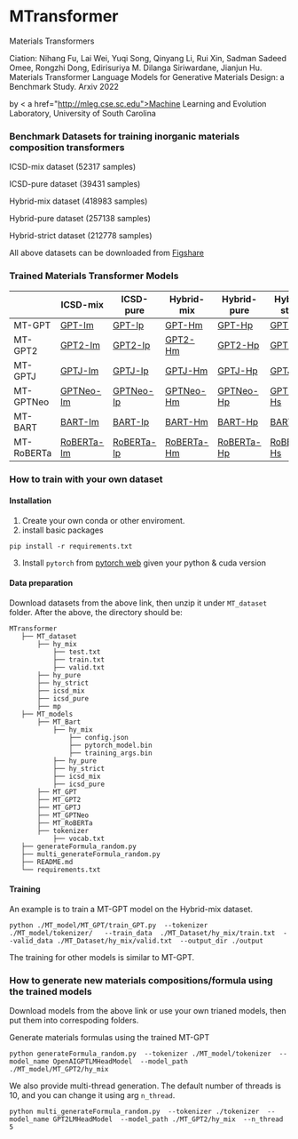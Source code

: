 # MTransformer
Materials Transformers

Ciation: Nihang Fu, Lai Wei, Yuqi Song, Qinyang Li, Rui Xin, Sadman Sadeed Omee, Rongzhi Dong, Edirisuriya M. Dilanga Siriwardane, Jianjun Hu.  Materials Transformer Language Models for Generative Materials Design: a Benchmark Study. Arxiv 2022

by < a href="http://mleg.cse.sc.edu">Machine Learning and Evolution Laboratory</a>, University of South Carolina


### Benchmark Datasets for training inorganic materials composition transformers

ICSD-mix dataset (52317 samples)

ICSD-pure dataset (39431 samples)

Hybrid-mix dataset (418983 samples)

Hybrid-pure dataset (257138 samples)

Hybrid-strict dataset (212778 samples)

All above datasets can be downloaded from [Figshare](https://figshare.com/articles/dataset/MT_dataset/20122796)

### Trained Materials Transformer Models

|         | ICSD-mix     | ICSD-pure | Hybrid-mix | Hybrid-pure | Hybrid-strict |
|---------|--------------|-----------|------------|-------------|---------------|
| MT-GPT     | [GPT-Im](https://figshare.com/articles/online_resource/MT_models/20123483?file=35998787) |[GPT-Ip](https://figshare.com/articles/online_resource/MT_models/20123483?file=35998787) |[GPT-Hm](https://figshare.com/articles/online_resource/MT_models/20123483?file=35998787) | [GPT-Hp](https://figshare.com/articles/online_resource/MT_models/20123483?file=35998787) | [GPT-Hs](https://figshare.com/articles/online_resource/MT_models/20123483?file=35998787)|
| MT-GPT2    | [GPT2-Im](https://figshare.com/articles/online_resource/MT_models/20123483?file=35998790) |[GPT2-Ip](https://figshare.com/articles/online_resource/MT_models/20123483?file=35998790) |[GPT2-Hm](https://figshare.com/articles/online_resource/MT_models/20123483?file=35998790) | [GPT2-Hp](https://figshare.com/articles/online_resource/MT_models/20123483?file=35998790) | [GPT2-Hs](https://figshare.com/articles/online_resource/MT_models/20123483?file=35998790)|
| MT-GPTJ    | [GPTJ-Im](https://figshare.com/articles/online_resource/MT_models/20123483?file=35998793) |[GPTJ-Ip](https://figshare.com/articles/online_resource/MT_models/20123483?file=35998793) |[GPTJ-Hm](https://figshare.com/articles/online_resource/MT_models/20123483?file=35998793) | [GPTJ-Hp](https://figshare.com/articles/online_resource/MT_models/20123483?file=35998793) | [GPTJ-Hs](https://figshare.com/articles/online_resource/MT_models/20123483?file=35998793)|
| MT-GPTNeo  | [GPTNeo-Im](https://figshare.com/articles/online_resource/MT_models/20123483?file=35998796) |[GPTNeo-Ip](https://figshare.com/articles/online_resource/MT_models/20123483?file=35998796) |[GPTNeo-Hm](https://figshare.com/articles/online_resource/MT_models/20123483?file=35998796) | [GPTNeo-Hp](https://figshare.com/articles/online_resource/MT_models/20123483?file=35998796) | [GPTNeo-Hs](https://figshare.com/articles/online_resource/MT_models/20123483?file=35998796)|
| MT-BART    | [BART-Im](https://figshare.com/articles/online_resource/MT_models/20123483?file=35998784) |[BART-Ip](https://figshare.com/articles/online_resource/MT_models/20123483?file=35998784) |[BART-Hm](https://figshare.com/articles/online_resource/MT_models/20123483?file=35998784) | [BART-Hp](https://figshare.com/articles/online_resource/MT_models/20123483?file=35998784) | [BART-Hs](https://figshare.com/articles/online_resource/MT_models/20123483?file=35998784)|
| MT-RoBERTa | [RoBERTa-Im](https://figshare.com/articles/online_resource/MT_models/20123483?file=35998799) |[RoBERTa-Ip](https://figshare.com/articles/online_resource/MT_models/20123483?file=35998799)|[RoBERTa-Hm](https://figshare.com/articles/online_resource/MT_models/20123483?file=35998799) | [RoBERTa-Hp](https://figshare.com/articles/online_resource/MT_models/20123483?file=35998799) | [RoBERTa-Hs](https://figshare.com/articles/online_resource/MT_models/20123483?file=35998799)|


### How to train with your own dataset

#### Installation
1. Create your own conda or other enviroment.
2. install basic packages
```
pip install -r requirements.txt
```
3. Install `pytorch` from [pytorch web](https://pytorch.org/get-started/previous-versions/) given your python & cuda version
#### Data preparation
Download datasets from the above link, then unzip it under `MT_dataset` folder.
After the above, the directory should be:
```
MTransformer
   ├── MT_dataset
       ├── hy_mix
           ├── test.txt
           ├── train.txt
           ├── valid.txt
       ├── hy_pure
       ├── hy_strict
       ├── icsd_mix
       ├── icsd_pure
       ├── mp
   ├── MT_models
       ├── MT_Bart
           ├── hy_mix
               ├── config.json
               ├── pytorch_model.bin
               ├── training_args.bin
           ├── hy_pure
           ├── hy_strict
           ├── icsd_mix
           ├── icsd_pure
       ├── MT_GPT
       ├── MT_GPT2
       ├── MT_GPTJ
       ├── MT_GPTNeo
       ├── MT_RoBERTa
       ├── tokenizer
           ├── vocab.txt       
   ├── generateFormula_random.py
   ├── multi_generateFormula_random.py
   ├── README.md
   └── requirements.txt
```
#### Training
An example is to train a MT-GPT model on the Hybrid-mix dataset. 
```
python ./MT_model/MT_GPT/train_GPT.py  --tokenizer ./MT_model/tokenizer/   --train_data  ./MT_Dataset/hy_mix/train.txt  --valid_data ./MT_Dataset/hy_mix/valid.txt  --output_dir ./output
```
The training for other models is similar to MT-GPT.

### How to generate new materials compositions/formula using the trained models
Download models from the above link or use your own trianed models, then put them into correspoding folders.

Generate materials formulas using the trained MT-GPT 
```
python generateFormula_random.py  --tokenizer ./MT_model/tokenizer  --model_name OpenAIGPTLMHeadModel  --model_path ./MT_model/MT_GPT2/hy_mix
```

We also provide multi-thread generation. The default number of threads is 10, and you can change it using arg `n_thread`.
```
python multi_generateFormula_random.py  --tokenizer ./tokenizer  --model_name GPT2LMHeadModel  --model_path ./MT_GPT2/hy_mix  --n_thread 5
```
